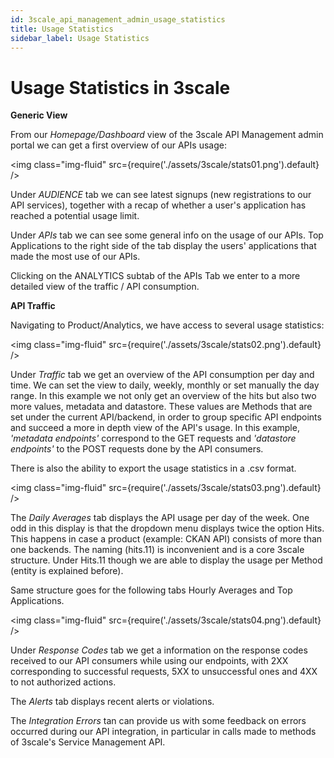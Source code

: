 ```yaml
---
id: 3scale_api_management_admin_usage_statistics
title: Usage Statistics
sidebar_label: Usage Statistics
---
```


# Usage Statistics in 3scale

**Generic View**

From our *Homepage/Dashboard* view of the 3scale API Management admin portal we can get a first overview of our APIs usage:

<img class="img-fluid" src={require('./assets/3scale/stats01.png').default} />

Under *AUDIENCE* tab we can see latest signups (new registrations to our API services), together with a recap of whether a user&#39;s application has reached a potential usage limit.

Under *APIs* tab we can see some general info on the usage of our APIs. Top Applications to the right side of the tab display the users&#39; applications that made the most use of our APIs.

Clicking on the ANALYTICS subtab of the APIs Tab we enter to a more detailed view of the traffic / API consumption.

**API Traffic**

Navigating to Product/Analytics, we have access to several usage statistics:

<img class="img-fluid" src={require('./assets/3scale/stats02.png').default} />

Under *Traffic* tab we get an overview of the API consumption per day and time. We can set the view to daily, weekly, monthly or set manually the day range. In this example we not only get an overview of the hits but also two more values, metadata and datastore. These values are Methods that are set under the current API/backend, in order to group specific API endpoints and succeed a more in depth view of the API&#39;s usage. In this example, _&#39;metadata endpoints&#39;_ correspond to the GET requests and _&#39;datastore endpoints&#39;_ to the POST requests done by the API consumers.

There is also the ability to export the usage statistics in a .csv format.

<img class="img-fluid" src={require('./assets/3scale/stats03.png').default} />

The *Daily Averages* tab displays the API usage per day of the week. One odd in this display is that the dropdown menu displays twice the option Hits. This happens in case a product (example: CKAN API) consists of more than one backends. The naming (hits.11) is inconvenient and is a core 3scale structure. Under Hits.11 though we are able to display the usage per Method (entity is explained before).

Same structure goes for the following tabs Hourly Averages and Top Applications.

<img class="img-fluid" src={require('./assets/3scale/stats04.png').default} />

Under *Response Codes* tab we get a information on the response codes received to our API consumers while using our endpoints, with 2XX corresponding to successful requests, 5XX to unsuccessful ones and 4XX to not authorized actions.

The *Alerts* tab displays recent alerts or violations.

The *Integration Errors* tan can provide us with some feedback on errors occurred during our API integration, in particular in calls made to methods of 3scale&#39;s Service Management API.